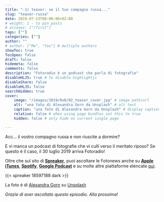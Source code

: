 ```yaml
---
title: "-1) teaser: se il tuo compagno russa..."
slug: "teaser-russa"
date: 2019-07-23T06:00:00+02:00
# weight: 1 - to pin posts
# aliases: ["/first"]
tags: [""]
categories: [""]
author: ""
# author: ["Me", "You"] # multiple authors
showToc: true
TocOpen: false
draft: false
hidemeta: false
comments: false
description: "Fotoradio è un podcast che parla di fotografie"
disableHLJS: true # to disable highlightjs
disableShare: false
disableHLJS: false
searchHidden: true
cover:
    image: "/images/2019/0x0/02_teaser_cover.jpg" # image path/url
    alt: "una foto di Alexandra Gorn da Unsplash" # alt text
    caption: "una foto di Alexandra Gorn da Unsplash" # display caption under cover
    relative: false # when using page bundles set this to true
    hidden: false # only hide on current single page

---
```


<!--more-->

Acc... il vostro compagno russa e non riuscite a dormire?

E vi manca un podcast di fotografie che vi culli verso il meritato riposo?
Se questo è il caso, il 30 luglio 2019 arriva Fotoradio!

Oltre che sul sito di [**Spreaker**](https://www.spreaker.com/user/11400220/tourdumonde), puoi ascoltare le Fotonews anche su
[**Apple iTunes**](https://links.fotoradio.info/apple), [**Spotify**](https://links.fotoradio.info/spotify), [**Google Podcast**](https://links.fotoradio.info/google) e su molte altre piattaforme elencate [qui](/static_page/listen/).

{{< spreaker 18597188 dark >}}

La foto è di [Alexandra Gorn](https://unsplash.com/@alexagorn?utm_source=unsplash&utm_medium=referral&utm_content=creditCopyText) su [Unsplash](https://unsplash.com/search/photos/insomnia?utm_source=unsplash&utm_medium=referral&utm_content=creditCopyText)

_Grazie di aver ascoltato questo episodio. Alla prossima!_
